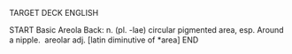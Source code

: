 TARGET DECK
ENGLISH

START
Basic
Areola
Back: n. (pl. -lae) circular pigmented area, esp. Around a nipple.  areolar adj. [latin diminutive of *area]
END
